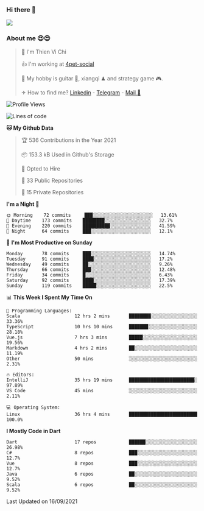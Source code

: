 ### Hi there 👋
![](https://media1.tenor.com/images/9aa4aee77151757a310fcdb4b8fd2a0a/tenor.gif?itemid=12671405)

### About me 😍😍

> 🙎 I'm Thien Vi Chi
> 
> 👍 I'm working at [4pet-social](https://github.com/4pet-social)
>
> 🥞 My hobby is guitar 🎸, xiangqi ♟ and strategy game 🎮.
> 
> ✈ How to find me? [Linkedin](https://www.linkedin.com/in/tvc12/) - [Telegram](https://t.me/yeutham212) - [Mail 📧](mailto:meomeocf98@gmail.com)
> 

<!--START_SECTION:waka-->
![Profile Views](http://img.shields.io/badge/Profile%20Views-8-blue)

![Lines of code](https://img.shields.io/badge/From%20Hello%20World%20I%27ve%20Written-745887%20lines%20of%20code-blue)

**🐱 My Github Data** 

> 🏆 536 Contributions in the Year 2021
 > 
> 📦 153.3 kB Used in Github's Storage 
 > 
> 💼 Opted to Hire
 > 
> 📜 33 Public Repositories 
 > 
> 🔑 15 Private Repositories  
 > 
**I'm a Night 🦉** 

```text
🌞 Morning    72 commits     ███░░░░░░░░░░░░░░░░░░░░░░   13.61% 
🌆 Daytime    173 commits    ████████░░░░░░░░░░░░░░░░░   32.7% 
🌃 Evening    220 commits    ██████████░░░░░░░░░░░░░░░   41.59% 
🌙 Night      64 commits     ███░░░░░░░░░░░░░░░░░░░░░░   12.1%

```
📅 **I'm Most Productive on Sunday** 

```text
Monday       78 commits     ███░░░░░░░░░░░░░░░░░░░░░░   14.74% 
Tuesday      91 commits     ████░░░░░░░░░░░░░░░░░░░░░   17.2% 
Wednesday    49 commits     ██░░░░░░░░░░░░░░░░░░░░░░░   9.26% 
Thursday     66 commits     ███░░░░░░░░░░░░░░░░░░░░░░   12.48% 
Friday       34 commits     █░░░░░░░░░░░░░░░░░░░░░░░░   6.43% 
Saturday     92 commits     ████░░░░░░░░░░░░░░░░░░░░░   17.39% 
Sunday       119 commits    █████░░░░░░░░░░░░░░░░░░░░   22.5%

```


📊 **This Week I Spent My Time On** 

```text
💬 Programming Languages: 
Scala                    12 hrs 2 mins       ████████░░░░░░░░░░░░░░░░░   33.36% 
TypeScript               10 hrs 10 mins      ███████░░░░░░░░░░░░░░░░░░   28.18% 
Vue.js                   7 hrs 3 mins        █████░░░░░░░░░░░░░░░░░░░░   19.56% 
Markdown                 4 hrs 2 mins        ██░░░░░░░░░░░░░░░░░░░░░░░   11.19% 
Other                    50 mins             ░░░░░░░░░░░░░░░░░░░░░░░░░   2.31%

🔥 Editors: 
IntelliJ                 35 hrs 19 mins      ████████████████████████░   97.89% 
VS Code                  45 mins             ░░░░░░░░░░░░░░░░░░░░░░░░░   2.11%

💻 Operating System: 
Linux                    36 hrs 4 mins       █████████████████████████   100.0%

```

**I Mostly Code in Dart** 

```text
Dart                     17 repos            ██████░░░░░░░░░░░░░░░░░░░   26.98% 
C#                       8 repos             ███░░░░░░░░░░░░░░░░░░░░░░   12.7% 
Vue                      8 repos             ███░░░░░░░░░░░░░░░░░░░░░░   12.7% 
Java                     6 repos             ██░░░░░░░░░░░░░░░░░░░░░░░   9.52% 
Scala                    6 repos             ██░░░░░░░░░░░░░░░░░░░░░░░   9.52%

```



 Last Updated on 16/09/2021
<!--END_SECTION:waka-->